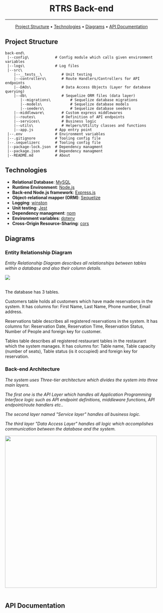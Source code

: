 <h1 align="center">RTRS Back-end</h1>

---

<p align="center">
    <a href="#project-structure">Project Structure</a> •
    <a href="#technologies">Technologies</a> •
    <a href="#Diagrams">Diagrams</a> •
    <a href="#api-documentation">API Documentation</a>
</p>

## Project Structure

```
back-end\
 |--config\            # Config module which calls given environment variables             
 |--logs\              # Log files             
 |--src\
    |--__tests__\         # Unit testing
    |--controllers\       # Route Handlers/Controllers for API endpoints
    |--DAOs\              # Data Access Objects (Layer for database querying)
    |--db\                # Sequelize ORM files (data layer)
       |--migrations\         # Sequelize database migrations
       |--models\             # Sequelize database models
       |--seeders\            # Sequelize database seeders
    |--middleware\        # Custom express middlewares
    |--routes\            # Definition of API endpoints
    |--services\          # Business logic
    |--utils\             # Helpers/Utility classes and functions
    |--app.js          # App entry point
 |--.env               # Environment variables
 |--.gitignore         # Tooling config file
 |--.sequelizerc       # Tooling config file
 |--package-lock.json  # Dependency managment
 |--package.json       # Dependency managment
 |--README.md          # About
 ```

 ## Technologies

 - **Relational Database**: [MySQL](https://mysql.com/)
 - **Runtime Environment**: [Node.js](https://nodejs.org/)
 - **Back-end Node.js framework**: [Express.js](https://expressjs.com/)
 - **Object-relational mapper (ORM)**: [Sequelize](https://sequelize.org/)
 - **Logging**: [winston](https://github.com/winstonjs/winston)
 - **Unit testing**: [Jest](https://jestjs.io/)
 - **Dependency managment**: [npm](https://npmjs.com/)
 - **Environment variables**: [dotenv](https://github.com/motdotla/dotenv)
 - **Cross-Origin Resource-Sharing**: [cors](https://github.com/expressjs/cors)


## Diagrams

### Entity Relationship Diagram

*Entity Relationship Diagram describes all relationships between tables within a database and also their column details.*

<img src="https://github.com/slavyanHristov/restaurant-table-reservation-system/blob/feature/readme/screenshots/erd-rtrs.png" />
<br>
<br>

The database has 3 tables.

Customers table holds all customers which have made reservations in the system. 
It has columns for: 
First Name, Last Name, Phone number, Email address.


Reservations table describes all registered reservations in the system.
It has columns for: 
Reservation Date, Reservation Time, Reservation Status,
Number of People and foreign key for customer.


Tables table describes all registered restaurant tables in the restaurant which the system manages.
It has columns for:
Table name, Table capacity (number of seats), Table status (is it occupied) and foreign key for reservation.


### Back-end Architecture

*The system uses Three-tier architecture which divides the system into three main layers.* 

*The first one is the API Layer which handles all Application Programming Interface logic such as API endpoint definitions, middleware functions, API endpoint/route handlers etc..*

*The second layer named "Service layer" handles all business logic.*

*The third layer "Data Access Layer" handles all logic which accomplishes communication between the database and the system.*

<img src="https://github.com/slavyanHristov/restaurant-table-reservation-system/blob/feature/readme/screenshots/backend-architecture.png" height="500"/>
<br>
<br>

## API Documentation